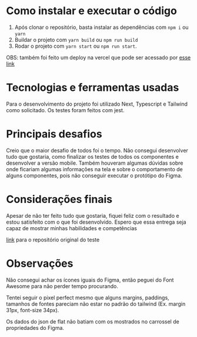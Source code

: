# Como instalar e executar o código

1. Após clonar o repositório, basta instalar as dependências com `npm i` ou `yarn`
2. Buildar o projeto com `yarn build` ou `npm run build` 
3. Rodar o projeto com `yarn start` ou `npm run start`.

OBS: também foi feito um deploy na vercel que pode ser acessado por [esse link](https://portal-anuncio-imoveis-37supvz8d-lucas-matos-projects-5bb64223.vercel.app/)

# Tecnologias e ferramentas usadas

Para o desenvolvimento do projeto foi utilizado Next, Typescript e Tailwind como solicitado.
Os testes foram feitos com jest.

# Principais desafios

Creio que o maior desafio de todos foi o tempo. Não consegui desenvolver tudo que gostaria, como finalizar os testes de todos os componentes e desenvolver a versão mobile.
Também houveram algumas dúvidas sobre onde ficariam algumas informações na tela e sobre o comportamento de alguns componentes, pois não conseguir executar o protótipo do Figma.

# Considerações finais

Apesar de não ter feito tudo que gostaria, fiquei feliz com o resultado e estou satisfeito com o que foi desenvolvido. Espero que essa entrega seja capaz de mostrar minhas habilidades e competências

[link](https://github.com/coodesh/frontend-challenge-20240110) para o repositório original do teste

# Observações

Não consegui achar os ícones iguais do Figma, então peguei do Font Awesome para não perder tempo procurando.

Tentei seguir o pixel perfect mesmo que alguns margins, paddings, tamanhos de fontes pareciam não estar no padrão do tailwind (Ex. margin 31px, font-size 34px).

Os dados do json de flat não batiam com os mostrados no carrossel de propriedades do Figma.
